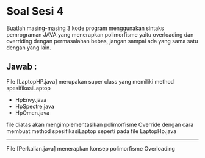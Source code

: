 # Soal Sesi 4
Buatlah masing-masing 3 kode program menggunakan sintaks pemrograman JAVA yang menerapkan polimorfisme yaitu overloading dan overriding dengan permasalahan bebas, jangan sampai ada yang sama satu dengan yang lain.
## Jawab :

File [LaptopHP.java] merupakan super class yang memiliki method spesifikasiLaptop

- HpEnvy.java
- HpSpectre.java
- HpOmen.java

file diatas akan mengimplementasikan polimorfisme Override dengan cara membuat method spesifikasiLaptop seperti pada file LaptopHp.java

----

File [Perkalian.java] menerapkan konsep polimorfisme Overloading

